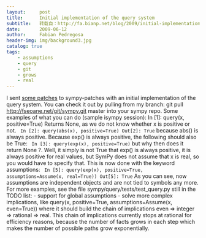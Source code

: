 ```yaml
---
layout:     post
title:      Initial implementation of the query system
subtitle:   转载自：http://fa.bianp.net/blog/2009/initial-implementation-of-the-query-system/
date:       2009-06-12
author:     Fabian Pedregosa
header-img: img/background3.jpg
catalog: true
tags:
    - assumptions
    - query
    - git
    - grows
    - real
---
```


I sent [some patches](http://groups.google.com/group/sympy-patches/browse_thread/thread/e56ceda0038b7c23) to sympy-patches with an initial implementation
of the query system. You can check it out by pulling from my branch:
git pull http://fseoane.net/git/sympy.git master into your sympy
repo. Some examples of what you can do (sample isympy session):
In [1]: query(x, positive=True) Returns None, as we do not know
whether x is positive or not.
`` In [2]: query(abs(x), positive=True) Out[2]: True`` because abs() is
always positive. Because exp() is always positive, the following should
also be True: `` In [3]: query(exp(x), positive=True)`` but why then
does it return None ?. Well, it simply is not True that exp() is always
positive, it is always positive for real values, but SymPy does not
assume that x is real, so you would have to specify that. This is now
done with the keyword assumptions:
`` In [5]: query(exp(x), positive=True, assumptions=Assume(x, real=True)) Out[5]: True``
As you can see, now assumptions are independent objects and are not tied
to symbols any more. For more examples, see the file
sympy/query/tests/test_query.py still in the TODO list: - support for
global assumptions - solve more complex implications, like
query(x, positive=True, assumptions=Assume(x, even=True)) where it
should build the chain of implications even => integer => rational =>
real. This chain of implications currently stops at rational for
efficiency reasons, because the number of facts grows in each step which
makes the number of possible paths grow exponentially.

